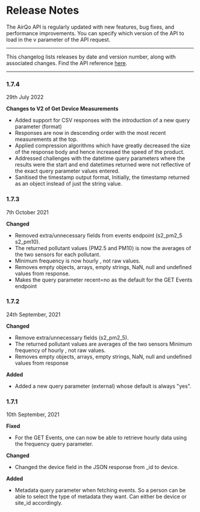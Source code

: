 # Release Notes

The AirQo API is regularly updated with new features, bug fixes, and performance improvements. You can specify which version of the API to load in the v parameter of the API request.

---

This changelog lists releases by date and version number, along with associated changes.
Find the API reference [here](../api/README.md#api-reference).

---

### 1.7.4

29th July 2022

**Changes to V2 of Get Device Measurements**

- Added support for CSV responses with the introduction of a new query parameter (format)
- Responses are now in descending order with the most recent measurements at the top.
- Applied compression algorithms which have greatly decreased the size of the response body and hence increased the speed of the product.
- Addressed challenges with the datetime query parameters where the results were the start and end datetimes returned were not reflective of the exact query parameter values entered.
- Sanitised the timestamp output format, Initially, the timestamp returned as an object instead of just the string value.

### 1.7.3

7th October 2021

**Changed**

- Removed extra/unnecessary fields from events endpoint (s2_pm2_5 s2_pm10).
- The returned pollutant values (PM2.5 and PM10) is now the averages of the two sensors for each pollutant.
- Minimum frequency is now hourly , not raw values.
- Removes empty objects, arrays, empty strings, NaN, null and undefined values from response.
- Makes the query parameter recent=no as the default for the GET Events endpoint

### 1.7.2

24th September, 2021

**Changed**

- Remove extra/unnecessary fields (s2_pm2_5).
- The returned pollutant values are averages of the two sensors
  Minimum frequency of hourly , not raw values.
- Removes empty objects, arrays, empty strings, NaN, null and undefined values from response

**Added**

- Added a new query parameter (external) whose default is always "yes".

### 1.7.1

10th September, 2021

**Fixed**

- For the GET Events, one can now be able to retrieve hourly data using the frequency query parameter.

**Changed**

- Changed the device field in the JSON response from \_id to device.

**Added**

- Metadata query parameter when fetching events. So a person can be able to select the type of metadata they want. Can either be device or site_id accordingly.
